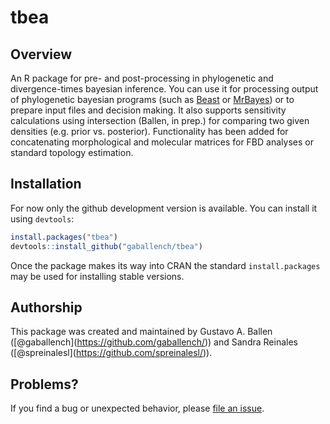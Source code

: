 
<!-- README.md is generated from README.Rmd. Please edit that file -->

# tbea

## Overview

An R package for pre- and post-processing in phylogenetic and
divergence-times bayesian inference. You can use it for processing
output of phylogenetic bayesian programs (such as
[Beast](https://www.beast2.org/) or
[MrBayes](http://nbisweden.github.io/MrBayes/index.html)) or to prepare
input files and decision making. It also supports sensitivity
calculations using intersection (Ballen, in prep.) for comparing two
given densities (e.g. prior vs. posterior). Functionality has been added
for concatenating morphological and molecular matrices for FBD analyses
or standard topology estimation.

## Installation

For now only the github development version is available. You can
install it using `devtools`:

``` r
install.packages("tbea")
devtools::install_github("gaballench/tbea")
```

Once the package makes its way into CRAN the standard `install.packages`
may be used for installing stable versions.

## Authorship

This package was created and maintained by Gustavo A. Ballen
(\[@gaballench\](<https://github.com/gaballench/>)) and Sandra Reinales
(\[@spreinalesl\](<https://github.com/spreinalesl/>)).

## Problems?

If you find a bug or unexpected behavior, please [file an
issue](https://github.com/gaballench/tbea/issues).
